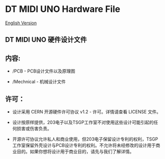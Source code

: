 # DT MIDI UNO Hardware File
[English Version](readme.md)

##  DT MIDI UNO  硬件设计文件

## 内容:
* /PCB - PCB设计文件以及原理图

* /Mechnical - 机械设计文件




## 许可：
* 设计采用 CERN 开源硬件许可协议 v1.2 - 许可。详情请查看 LICENSE 文件。

* 设计按原样提供，203电子以及TSGP工作室不对使用这些设计可能引起的任何损害或伤害负责。

* 开源许可协议允许私人和商业使用，但203电子保留设计专利的权利，TSGP工作室保留外壳设计与PCB设计专利的权利。不允许将未经修改的设计用于商业目的。如果你想将设计用于商业目的，请先与我们了解详情。
